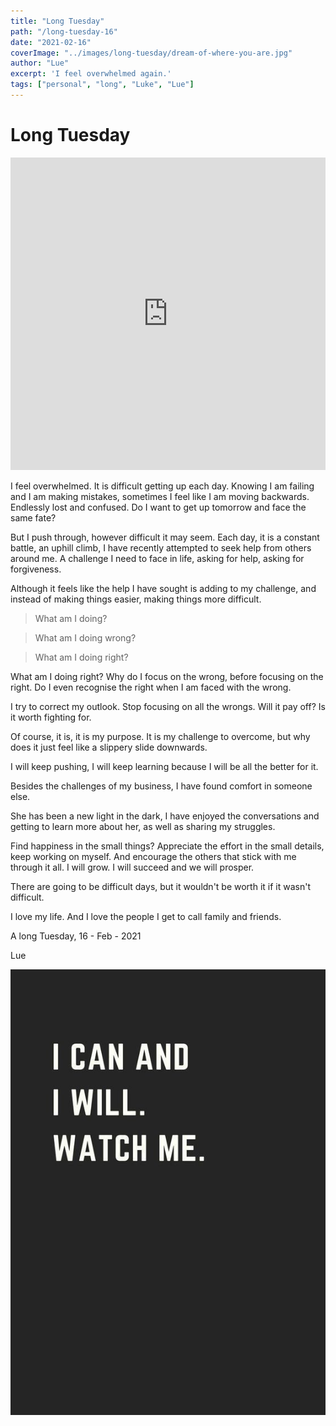 ```yaml
---
title: "Long Tuesday"
path: "/long-tuesday-16"
date: "2021-02-16"
coverImage: "../images/long-tuesday/dream-of-where-you-are.jpg"
author: "Lue"
excerpt: 'I feel overwhelmed again.'
tags: ["personal", "long", "Luke", "Lue"]
---
```


# Long Tuesday

<div class="embedVideo-container">
<iframe id="long-tuesday" style="filter: grayscale(100%);" width="100%" height="500px" src="https://www.youtube.com/embed/Q87VnO-VvW8" frameborder="0" allow="accelerometer; autoplay; clipboard-write; encrypted-media; gyroscope; picture-in-picture" allowfullscreen></iframe>
</div>

I feel overwhelmed. It is difficult getting up each day. Knowing I am failing and I am making mistakes, sometimes I feel like I am moving backwards. Endlessly lost and confused. Do I want to get up tomorrow and face the same fate? 

But I push through, however difficult it may seem. Each day, it is a constant battle, an uphill climb, I have recently attempted to seek help from others around me. A challenge I need to face in life, asking for help, asking for forgiveness. 

Although it feels like the help I have sought is adding to my challenge, and instead of making things easier, making things more difficult. 

> What am I doing?

> What am I doing wrong?

> What am I doing right?

What am I doing right? Why do I focus on the wrong, before focusing on the right. Do I even recognise the right when I am faced with the wrong.

I try to correct my outlook. Stop focusing on all the wrongs. Will it pay off? Is it worth fighting for.

Of course, it is, it is my purpose. It is my challenge to overcome, but why does it just feel like a slippery slide downwards.

I will keep pushing, I will keep learning because I will be all the better for it.

Besides the challenges of my business, I have found comfort in someone else. 

She has been a new light in the dark, I have enjoyed the conversations and getting to learn more about her, as well as sharing my struggles.

Find happiness in the small things? Appreciate the effort in the small details, keep working on myself. And encourage the others that stick with me through it all. I will grow. I will succeed and we will prosper.

There are going to be difficult days, but it wouldn't be worth it if it wasn't difficult.

I love my life. And I love the people I get to call family and friends.

A long Tuesday, 16 - Feb - 2021

Lue

![long tuesday](../images/long-tuesday/i-can-i-will-watch-me.jpg)